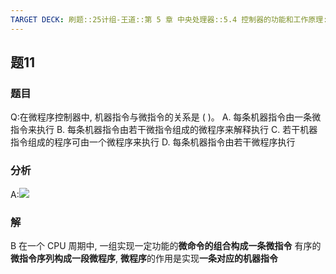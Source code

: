 ```yaml
---
TARGET DECK: 刷题::25计组-王道::第 5 章 中央处理器::5.4 控制器的功能和工作原理::题11
---
```

## 题11
### 题目
Q:在微程序控制器中, 机器指令与微指令的关系是 ( )。
A. 每条机器指令由一条微指令来执行
B. 每条机器指令由若干微指令组成的微程序来解释执行
C. 若干机器指令组成的程序可由一个微程序来执行
D. 每条机器指令由若干微程序执行
### 分析
A:![](https://img.hwenyi.live/202409251758771.webp)
### 解
B
在一个 CPU 周期中, 一组实现一定功能的**微命令的组合构成一条微指令**
有序的**微指令序列构成一段微程序**, **微程序**的作用是实现**一条对应的机器指令**
